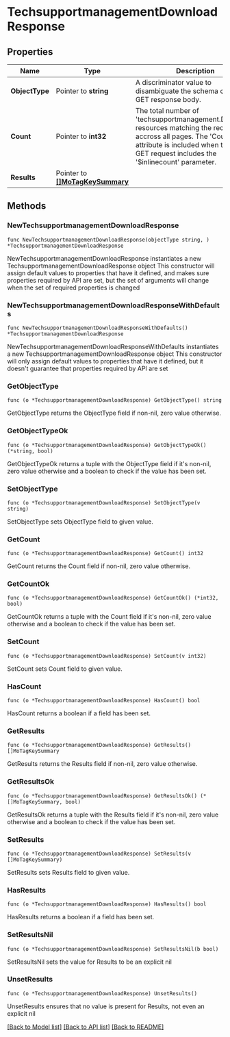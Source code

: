 # TechsupportmanagementDownloadResponse

## Properties

Name | Type | Description | Notes
------------ | ------------- | ------------- | -------------
**ObjectType** | Pointer to **string** | A discriminator value to disambiguate the schema of a HTTP GET response body. | 
**Count** | Pointer to **int32** | The total number of &#39;techsupportmanagement.Download&#39; resources matching the request, accross all pages. The &#39;Count&#39; attribute is included when the HTTP GET request includes the &#39;$inlinecount&#39; parameter. | [optional] 
**Results** | Pointer to [**[]MoTagKeySummary**](MoTagKeySummary.md) |  | [optional] 

## Methods

### NewTechsupportmanagementDownloadResponse

`func NewTechsupportmanagementDownloadResponse(objectType string, ) *TechsupportmanagementDownloadResponse`

NewTechsupportmanagementDownloadResponse instantiates a new TechsupportmanagementDownloadResponse object
This constructor will assign default values to properties that have it defined,
and makes sure properties required by API are set, but the set of arguments
will change when the set of required properties is changed

### NewTechsupportmanagementDownloadResponseWithDefaults

`func NewTechsupportmanagementDownloadResponseWithDefaults() *TechsupportmanagementDownloadResponse`

NewTechsupportmanagementDownloadResponseWithDefaults instantiates a new TechsupportmanagementDownloadResponse object
This constructor will only assign default values to properties that have it defined,
but it doesn't guarantee that properties required by API are set

### GetObjectType

`func (o *TechsupportmanagementDownloadResponse) GetObjectType() string`

GetObjectType returns the ObjectType field if non-nil, zero value otherwise.

### GetObjectTypeOk

`func (o *TechsupportmanagementDownloadResponse) GetObjectTypeOk() (*string, bool)`

GetObjectTypeOk returns a tuple with the ObjectType field if it's non-nil, zero value otherwise
and a boolean to check if the value has been set.

### SetObjectType

`func (o *TechsupportmanagementDownloadResponse) SetObjectType(v string)`

SetObjectType sets ObjectType field to given value.


### GetCount

`func (o *TechsupportmanagementDownloadResponse) GetCount() int32`

GetCount returns the Count field if non-nil, zero value otherwise.

### GetCountOk

`func (o *TechsupportmanagementDownloadResponse) GetCountOk() (*int32, bool)`

GetCountOk returns a tuple with the Count field if it's non-nil, zero value otherwise
and a boolean to check if the value has been set.

### SetCount

`func (o *TechsupportmanagementDownloadResponse) SetCount(v int32)`

SetCount sets Count field to given value.

### HasCount

`func (o *TechsupportmanagementDownloadResponse) HasCount() bool`

HasCount returns a boolean if a field has been set.

### GetResults

`func (o *TechsupportmanagementDownloadResponse) GetResults() []MoTagKeySummary`

GetResults returns the Results field if non-nil, zero value otherwise.

### GetResultsOk

`func (o *TechsupportmanagementDownloadResponse) GetResultsOk() (*[]MoTagKeySummary, bool)`

GetResultsOk returns a tuple with the Results field if it's non-nil, zero value otherwise
and a boolean to check if the value has been set.

### SetResults

`func (o *TechsupportmanagementDownloadResponse) SetResults(v []MoTagKeySummary)`

SetResults sets Results field to given value.

### HasResults

`func (o *TechsupportmanagementDownloadResponse) HasResults() bool`

HasResults returns a boolean if a field has been set.

### SetResultsNil

`func (o *TechsupportmanagementDownloadResponse) SetResultsNil(b bool)`

 SetResultsNil sets the value for Results to be an explicit nil

### UnsetResults
`func (o *TechsupportmanagementDownloadResponse) UnsetResults()`

UnsetResults ensures that no value is present for Results, not even an explicit nil

[[Back to Model list]](../README.md#documentation-for-models) [[Back to API list]](../README.md#documentation-for-api-endpoints) [[Back to README]](../README.md)


